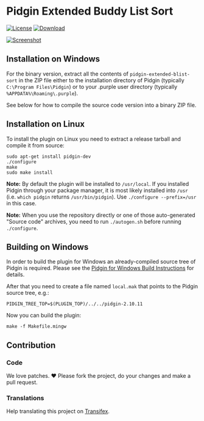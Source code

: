 # Pidgin Extended Buddy List Sort

[![License](https://img.shields.io/badge/License-GPLv2-blue.svg?style=flat)](COPYING)
[![Download](https://img.shields.io/badge/Download-Latest_Release-brightgreen.svg?style=flat)](https://github.com/kgraefe/pidgin-extended-blist-sort/releases/latest)

[![Screenshot](https://cloud.githubusercontent.com/assets/3797324/12473740/4870105c-c015-11e5-95f7-c42f022e4ecb.png)](https://cloud.githubusercontent.com/assets/3797324/12473731/3a99cc20-c015-11e5-878c-acf64177a2ba.png)

## Installation on Windows

For the binary version, extract all the contents of `pidgin-extended-blist-sort`
in the ZIP file either to the installation directory of Pidgin (typically
`C:\Program Files\Pidgin`) or to your .purple user directory (typically
`%APPDATA%\Roaming\.purple`).

See below for how to compile the source code version into a binary ZIP file.

## Installation on Linux

To install the plugin on Linux you need to extract a release tarball and compile it from source:

    sudo apt-get install pidgin-dev
    ./configure
    make
    sudo make install

**Note:** By default the plugin will be installed to `/usr/local`.  If you
installed Pidgin through your package manager, it is most likely installed into
`/usr` (i.e. `which pidgin` returns `/usr/bin/pidgin`). Use
`./configure --prefix=/usr` in this case.

**Note:** When you use the repository directly or one of those auto-generated "Source code" archives, you need to run `./autogen.sh` before running `./configure`.


## Building on Windows

In order to build the plugin for Windows an already-compiled source tree of
Pidgin is required. Please see the [Pidgin for Windows Build Instructions](https://developer.pidgin.im/wiki/BuildingWinPidgin)
for details.

After that you need to create a file named `local.mak` that points to the Pidgin source tree, e.g.:

    PIDGIN_TREE_TOP=$(PLUGIN_TOP)/../../pidgin-2.10.11

Now you can build the plugin:

    make -f Makefile.mingw

## Contribution

### Code
We love patches. :heart: Please fork the project, do your changes and make a pull request.

### Translations
Help translating this project on [Transifex](https://www.transifex.com/projects/p/pidgin-extended-blist-sort/).
